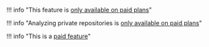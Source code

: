 <!--paid-start-->
!!! info "This feature is [only available on paid plans](https://www.codacy.com/pricing)"
<!--paid-end-->

<!--paid-private-repositories-start-->
!!! info "Analyzing private repositories is [only available on paid plans](https://www.codacy.com/pricing)"
<!--paid-private-repositories-end-->

<!--paid-feature-start-->
!!! info "This is a [paid feature](https://www.codacy.com/pricing)"
<!--paid-feature-end>

